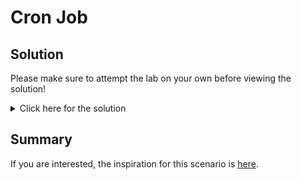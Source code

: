 # Cron Job

## Solution

Please make sure to attempt the lab on your own before viewing the solution!

<details>
  <summary>Click here for the solution</summary>

  Look at the cron job you added:

  ```execute
  oc describe cronjob high-cpu-workload
  ```  

  The `concurrencyPolicy` was set to `Allow` even though we actually wanted `Forbid`.  If you compare against the documentation examples, you will see that `concurrencyPolicy`, `successfulJobsHistoryLimit`, and  `failedJobsHistoryLimit` are in the wrong place.  They should be part of the top-level spec, not the template spec describing the container.
  
  This is tricky, since the field was in the wrong place but it was silently ignored, causing the error.

  Additionally, you should add `activeDeadlineSeconds` to protect jobs from running indefinitely. In this case, the simulated workload runs indefinitely, hogging cpu resources.
  
  Here is an example of a correctly configured [Cron Job][2].

</details>

## Summary

If you are interested, the inspiration for this scenario is [here][3].

[1]: https://docs.openshift.com/container-platform/4.5/applications/application-health.html
[2]: https://github.com/theckang/openshift-sre/blob/solutions/solutions/cronjob/cronjob.yaml
[3]: https://youtu.be/LpFApeaGv7A?t=495
